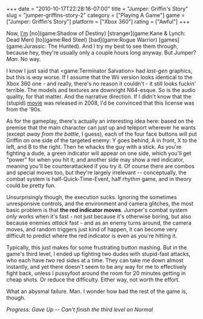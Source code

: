 +++
date = "2010-10-17T22:28:16-07:00"
title = "Jumper: Griffin's Story"
slug = "jumper-griffins-story-2"
category = ["Playing A Game"]
game = ["Jumper: Griffin's Story"]
platform = ["Xbox 360"]
rating = ["Awful"]
+++

Now, [I'm](game:Vexx) [no](game:Shadow of Destiny) [stranger](game:Kane & Lynch: Dead Men) [to](game:Red Steel) [bad](game:Rogue Warrior) [games](game:Jurassic: The Hunted).  And I try my best to see them through, because hey, they're usually only a couple hours long anyway.  But Jumper?  <i>Man</i>.  No way.

I know I just said that <game:Terminator Salvation> had <i>last-gen</i> graphics, but this is <i>way</i> worse.  If I assume that the Wii version looks identical to the Xbox 360 one - and really, there's no reason it couldn't - it still looks fuckin' terrible.  The models and textures are downright N64-esque.  So is the audio quality, for that matter.  And the narrative direction.  If I didn't know that the (stupid) <a href="http://en.wikipedia.org/wiki/Jumper_(film)">movie</a> was released in 2008, I'd be convinced that this license was from the '90s.

As for the gameplay, there's actually an interesting idea here: based on the premise that the main character can just up and teleport wherever he wants (except <i>away from the battle</i>, I guess), each of the four face buttons will put Griffin on one side of the targeted enemy: Y goes behind, A in front, X to the left, and B to the right.  Then he whacks the guy with a stick.  As you're fighting a dude, a green indicator will appear on one side, which you'll get "power" for when you hit it; and another side may show a red indicator, meaning you'll be counterattacked if you try it.  Of course there are combos and special moves too, but they're largely irrelevant -- conceptually, the combat system is half-Quick-Time-Event, half rhythm game, and in theory could be pretty fun.

Unsurprisingly though, the execution sucks.  Ignoring the sometimes unresponsive controls, and the environment and camera glitches, the most basic problem is that <b>the red indicator moves</b>.  Jumper's combat system <i>only</i> works when it's fast - not just because it's otherwise boring, but also because enemies <i>attack</i> fast - and as an enemy turns around, the camera moves, and random triggers just kind of happen, it can become very difficult to predict where the red indicator is even as you're hitting it.

Typically, this just makes for some frustrating button mashing.  But in the game's third level, I ended up fighting two dudes with stupid-fast attacks, who each have <i>two</i> red sides at a time.  They can take me down almost instantly, and yet there doesn't seem to be any way for me to effectively fight back, unless I pussyfoot around the room for 20 minutes getting in cheap shots.  Or reduce the difficulty.  Either way, not worth the effort.

What an abysmal failure.  Man.  I wonder how bad the rest of the game is, though.

<i>Progress: Gave Up -- Can't finish the third level on Normal</i>
